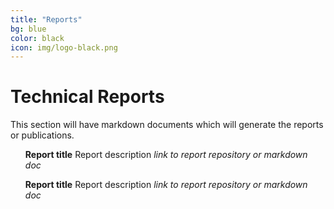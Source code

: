 ```yaml
---
title: "Reports"
bg: blue
color: black
icon: img/logo-black.png
---
```


# Technical Reports

This section will have markdown documents which will generate the reports or publications.

<style>
ul {
  list-style-type: none;
}
</style>

* **Report title** Report description _link to report repository or markdown doc_

* **Report title** Report description _link to report repository or markdown doc_
